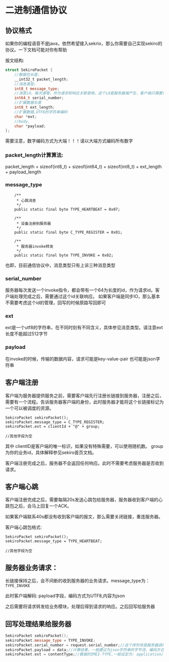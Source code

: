# 二进制通信协议

## 协议格式
如果你的编程语音不是java，依然希望接入sekrio，那么你需要自己实现sekiro的协议。一下文档可能对你有帮助

报文结构:
```cpp
struct SekiroPacket {
    //数据包长度，
    __int32_t packet_length;
    //消息类型，
    int8_t message_type;
    //消息id，每次递增，作为请求和响应关联使用。这个id是服务器端产生，客户端只需要使用
    int64_t serial_number;
    //扩展数据长度
    int8_t ext_length;
    //扩展数据,UTF8的字符串编码
    char *ext;
    //body,
    char *payload;
};
```

需要注意，数字编码方式为大端！！！请以大端方式编码所有数字

### packet_length计算算法:
packet_length =  sizeof(int8_t) + sizeof(int64_t) + sizeof(int8_t) + ext_length + payload_length

### message_type

```
    /**
     * 心跳消息
     */
    public static final byte TYPE_HEARTBEAT = 0x07;

    /**
     * 设备注册到服务器
     */
    public static final byte C_TYPE_REGISTER = 0x01;

    /**
     * 服务器invoke转发
     */
    public static final byte TYPE_INVOKE = 0x02;
```
也即，目前通信协议中，消息类型只有上诉三种消息类型


### serial_number
服务器每次发送一个invoke指令，都会带有一个64为长度的id，作为请求id。客户端处理完成之后，需要通过这个id关联响应。
如果客户端是同步IO，那么基本不需要考虑这个id的管理，回写的时候原路写回即可

### ext
ext是一个utf8的字符串，在不同时刻有不同含义，具体参见消息类型。请注意ext长度不能超过512字节

### payload
在invoke的时候，传输的数据内容，请求可能是key-value-pair 也可能是json字符串


## 客户端注册
客户端为服务器提供服务之前，需要客户端先行注册长链接到服务器，注册之后，需要有一个流程。告诉服务器客户端的身份，此时服务器才能将这个长链接标记为一个可以被调度的资源。
```
SekiroPacket sekiroPacket();
sekiroPacket.message_type = C_TYPE_REGISTER;
sekiroPacket.ext = clientId + "@" + group;

//其他字段为空
```


其中 clientID是客户端的唯一标识，如果没有特殊需要，可以使用随机数。
group为你的业务id，具体解释参见sekiro首页文档。

客户端注册完成之后，服务器不会返回任何响应。此时不需要考虑服务器是否收到请求。

## 客户端心跳
客户端注册完成之后，需要每隔20s发送心跳包给服务器，服务器收到客户端的心跳包之后，会马上回复一个ACK。

如果客户端联系40s都没有收到客户端的报文，那么需要关闭链接，重连服务器。

客户端心跳包格式:

```
SekiroPacket sekiroPacket();
sekiroPacket.message_type = TYPE_HEARTBEAT;

//其他字段为空
```

## 服务器业务请求：

长链接保持之后，会不间断的收到服务器的业务请求。message_type为：``TYPE_INVOKE``

此时客户端解码: payload字段，编码方式为UTF8,内容为json

之后需要将请求转发给业务模块，处理后得到请求的响应。之后回写给服务器

## 回写处理结果给服务器
```cpp
SekiroPacket sekiroPacket();
sekiroPacket.message_type = TYPE_INVOKE;
sekiroPacket.serial_number = request.serial_number;//这个序列号是服务器调用的时候传递的
sekiroPacket.payload = data;//计算结果，一般建议为json字符串的字节流，编码方式UTF8
sekiroPacket.ext = contentType;//数据的IMEI-TYPE,一般设定为: application/json; charset=utf-8
```

